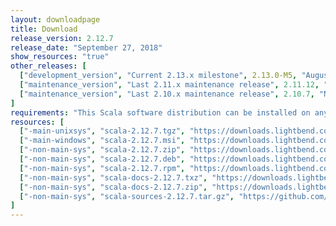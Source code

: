 ```yaml
---
layout: downloadpage
title: Download
release_version: 2.12.7
release_date: "September 27, 2018"
show_resources: "true"
other_releases: [
  ["development_version", "Current 2.13.x milestone", 2.13.0-M5, "August 30, 2018"],
  ["maintenance_version", "Last 2.11.x maintenance release", 2.11.12, "November 9, 2017"],
  ["maintenance_version", "Last 2.10.x maintenance release", 2.10.7, "November 9, 2017"]
]
requirements: "This Scala software distribution can be installed on any Unix-like or Windows system. It requires Java 8 or later, available <a href='http://www.java.com/'>here</a>."
resources: [
  ["-main-unixsys", "scala-2.12.7.tgz", "https://downloads.lightbend.com/scala/2.12.7/scala-2.12.7.tgz", "Mac OS X, Unix, Cygwin", "19.47M"],
  ["-main-windows", "scala-2.12.7.msi", "https://downloads.lightbend.com/scala/2.12.7/scala-2.12.7.msi", "Windows (msi installer)", "123.87M"],
  ["-non-main-sys", "scala-2.12.7.zip", "https://downloads.lightbend.com/scala/2.12.7/scala-2.12.7.zip", "Windows", "19.51M"],
  ["-non-main-sys", "scala-2.12.7.deb", "https://downloads.lightbend.com/scala/2.12.7/scala-2.12.7.deb", "Debian", "144.27M"],
  ["-non-main-sys", "scala-2.12.7.rpm", "https://downloads.lightbend.com/scala/2.12.7/scala-2.12.7.rpm", "RPM package", "124.19M"],
  ["-non-main-sys", "scala-docs-2.12.7.txz", "https://downloads.lightbend.com/scala/2.12.7/scala-docs-2.12.7.txz", "API docs", "53.18M"],
  ["-non-main-sys", "scala-docs-2.12.7.zip", "https://downloads.lightbend.com/scala/2.12.7/scala-docs-2.12.7.zip", "API docs", "107.50M"],
  ["-non-main-sys", "scala-sources-2.12.7.tar.gz", "https://github.com/scala/scala/archive/v2.12.7.tar.gz", "Sources", ""]
]
---
```

